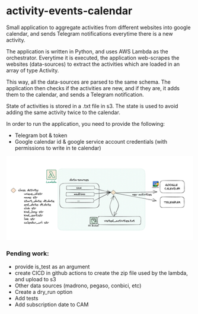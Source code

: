 # activity-events-calendar
Small application to aggregate activities from different websites into google calendar, and sends Telegram notifications
everytime there is a new activity. 

The application is written in Python, and uses AWS Lambda as the orchestrator. Everytime it is executed, the application 
web-scrapes the websites (data-sources) to extract the activities which are loaded in an array of type Activity.

This way, all the data-sources are parsed to the same schema. The application then checks if the activities are new, 
and if they are, it adds them to the calendar, and sends a Telegram notification.

State of activities is stored in a .txt file in s3. The state is used to avoid adding the same activity twice to the calendar.

In order to run the application, you need to provide the following:
- Telegram bot & token
- Google calendar id & google service account credentials (with permissions to write in te calendar)

![img.png](docs/images/high-level-architecture.png)


### Pending work:
- provide is_test as an argument
- create CICD in github actions to create the zip file used by the lambda, and upload to s3
- Other data sources (madrono, pegaso, conbici, etc)
- Create a dry_run option
- Add tests
- Add subscription date to CAM